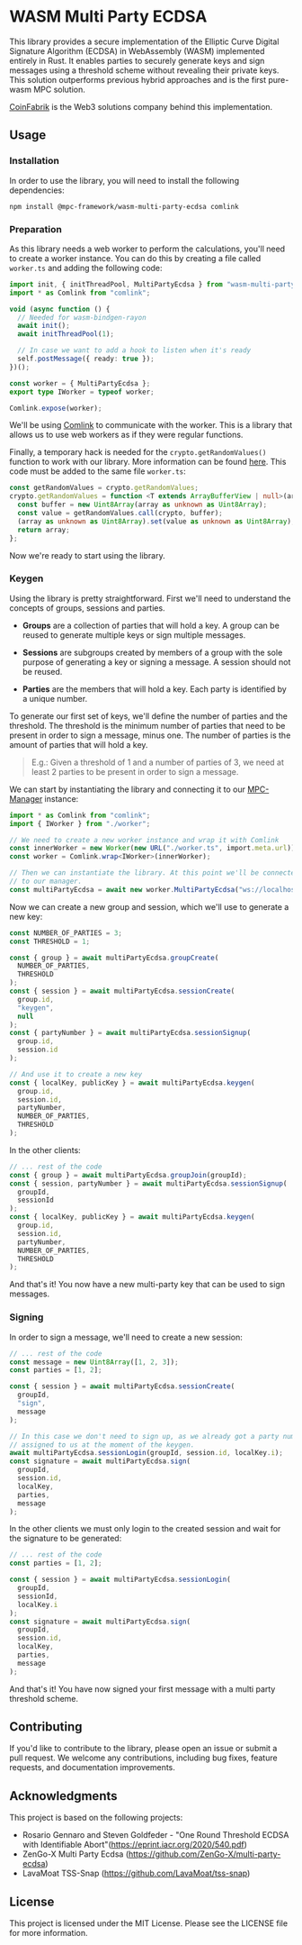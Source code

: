 # WASM Multi Party ECDSA

This library provides a secure implementation of the Elliptic Curve Digital Signature Algorithm (ECDSA) in WebAssembly (WASM) implemented entirely in Rust. It enables parties to securely generate keys and sign messages using a threshold scheme without revealing their private keys. This solution outperforms previous hybrid approaches and is the first pure-wasm MPC solution.

[CoinFabrik](https://www.coinfabrik.com/) is the Web3 solutions company behind this implementation.

## Usage

### Installation

In order to use the library, you will need to install the following dependencies:

```shell
npm install @mpc-framework/wasm-multi-party-ecdsa comlink
```

### Preparation

As this library needs a web worker to perform the calculations, you'll need to create a worker instance. You can do this by creating a file called `worker.ts` and adding the following code:

```typescript
import init, { initThreadPool, MultiPartyEcdsa } from "wasm-multi-party-ecdsa";
import * as Comlink from "comlink";

void (async function () {
  // Needed for wasm-bindgen-rayon
  await init();
  await initThreadPool(1);

  // In case we want to add a hook to listen when it's ready
  self.postMessage({ ready: true });
})();

const worker = { MultiPartyEcdsa };
export type IWorker = typeof worker;

Comlink.expose(worker);
```

We'll be using [Comlink](https://github.com/GoogleChromeLabs/comlink) to communicate with the worker. This is a library that allows us to use web workers as if they were regular functions.

Finally, a temporary hack is needed for the `crypto.getRandomValues()` function to work with our library. More information can be found [here](). This code must be added to the same file `worker.ts`:

<!-- TODO: check if it really must be added there -->

```typescript
const getRandomValues = crypto.getRandomValues;
crypto.getRandomValues = function <T extends ArrayBufferView | null>(array: T) {
  const buffer = new Uint8Array(array as unknown as Uint8Array);
  const value = getRandomValues.call(crypto, buffer);
  (array as unknown as Uint8Array).set(value as unknown as Uint8Array);
  return array;
};
```

Now we're ready to start using the library.

### Keygen

Using the library is pretty straightforward. First we'll need to understand the concepts of groups, sessions and parties.

- **Groups** are a collection of parties that will hold a key. A group can be reused to generate multiple keys or sign multiple messages.

- **Sessions** are subgroups created by members of a group with the sole purpose of generating a key or signing a message. A session should not be reused.

- **Parties** are the members that will hold a key. Each party is identified by a unique number.

<!--  TODO: tell about the different notification messages available  -->

To generate our first set of keys, we'll define the number of parties and the threshold. The threshold is the minimum number of parties that need to be present in order to sign a message, minus one. The number of parties is the amount of parties that will hold a key.

> E.g.: Given a threshold of 1 and a number of parties of 3, we need at least 2 parties to be present in order to sign a message.

We can start by instantiating the library and connecting it to our [MPC-Manager](https://github.com/coinfabrik/mpc-manager) instance:

```typescript
import * as Comlink from "comlink";
import { IWorker } from "./worker";

// We need to create a new worker instance and wrap it with Comlink
const innerWorker = new Worker(new URL("./worker.ts", import.meta.url));
const worker = Comlink.wrap<IWorker>(innerWorker);

// Then we can instantiate the library. At this point we'll be connected
// to our manager.
const multiPartyEcdsa = await new worker.MultiPartyEcdsa("ws://localhost:8080");
```

Now we can create a new group and session, which we'll use to generate a new key:

```typescript
const NUMBER_OF_PARTIES = 3;
const THRESHOLD = 1;

const { group } = await multiPartyEcdsa.groupCreate(
  NUMBER_OF_PARTIES,
  THRESHOLD
);
const { session } = await multiPartyEcdsa.sessionCreate(
  group.id,
  "keygen",
  null
);
const { partyNumber } = await multiPartyEcdsa.sessionSignup(
  group.id,
  session.id
);
```

```typescript
// And use it to create a new key
const { localKey, publicKey } = await multiPartyEcdsa.keygen(
  group.id,
  session.id,
  partyNumber,
  NUMBER_OF_PARTIES,
  THRESHOLD
);
```

In the other clients:

```typescript
// ... rest of the code
const { group } = await multiPartyEcdsa.groupJoin(groupId);
const { session, partyNumber } = await multiPartyEcdsa.sessionSignup(
  groupId,
  sessionId
);
const { localKey, publicKey } = await multiPartyEcdsa.keygen(
  group.id,
  session.id,
  partyNumber,
  NUMBER_OF_PARTIES,
  THRESHOLD
);
```

And that's it! You now have a new multi-party key that can be used to sign messages.

### Signing

In order to sign a message, we'll need to create a new session:

```typescript
// ... rest of the code
const message = new Uint8Array([1, 2, 3]);
const parties = [1, 2];

const { session } = await multiPartyEcdsa.sessionCreate(
  groupId,
  "sign",
  message
);

// In this case we don't need to sign up, as we already got a party number
// assigned to us at the moment of the keygen.
await multiPartyEcdsa.sessionLogin(groupId, session.id, localKey.i);
const signature = await multiPartyEcdsa.sign(
  groupId,
  session.id,
  localKey,
  parties,
  message
);
```

In the other clients we must only login to the created session and wait for the signature to be generated:

```typescript
// ... rest of the code
const parties = [1, 2];

const { session } = await multiPartyEcdsa.sessionLogin(
  groupId,
  sessionId,
  localKey.i
);
const signature = await multiPartyEcdsa.sign(
  groupId,
  session.id,
  localKey,
  parties,
  message
);
```

And that's it! You have now signed your first message with a multi party threshold scheme.

## Contributing

If you'd like to contribute to the library, please open an issue or submit a pull request. We welcome any contributions, including bug fixes, feature requests, and documentation improvements.


## Acknowledgments

This project is based on the following projects:

- Rosario Gennaro and Steven Goldfeder - "One Round Threshold ECDSA with Identifiable Abort"(https://eprint.iacr.org/2020/540.pdf)
- ZenGo-X Multi Party Ecdsa (https://github.com/ZenGo-X/multi-party-ecdsa)
- LavaMoat TSS-Snap (https://github.com/LavaMoat/tss-snap)

## License

This project is licensed under the MIT License. Please see the LICENSE file for more information.
